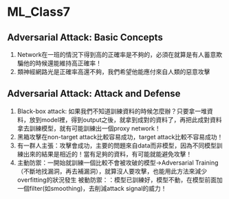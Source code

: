 # ML_Class7
## Adversarial Attack: Basic Concepts
1. Network在一班的情況下得到高的正確率是不夠的，必須在就算是有人蓄意欺騙他的時候還能維持高正確率！
2. 類神經網路光是正確率高還不夠，我們希望他能應付來自人類的惡意攻擊
## Adversarial Attack: Attack and Defense
1. Black-box attack: 如果我們不知道訓練資料的時候怎麼辦？只要拿一堆資料，放到model裡，得到output之後，就拿到成對的資料了，再把此成對資料拿去訓練模型，就有可能訓練出一個proxy network！
2. 黑箱攻擊在non-target attack比較容易成功，target attack比較不容易成功！
3. 有一群人主張：攻擊會成功，主要的問題來自data而非模型，因為不同模型訓練出來的結果是相近的！當有足夠的資料，有可能就能避免攻擊！
4. 主動防禦：一開始就訓練一個比較不會被攻破的模型->Adversarial Training（不斷地找漏洞，再去補漏洞），就算沒人要攻擊，也能用此方法來減少overfitting的狀況發生
   被動防禦：：模型已訓練好，模型不動，在模型前面加一個filter(如smoothing)，去削減attack signal的威力！
